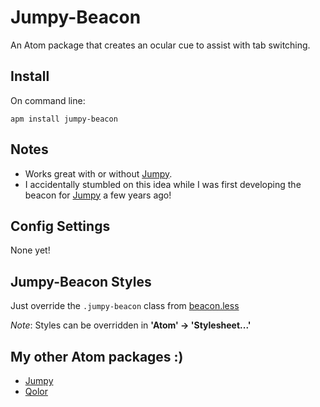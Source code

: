 # Jumpy-Beacon

An Atom package that creates an ocular cue to assist with tab switching.

[1]: https://raw.githubusercontent.com/DavidLGoldberg/jumpy-beacon/master/_images/jumpy-beacon.gif

## Install
On command line:
```
apm install jumpy-beacon
```

## Notes

*   Works great with or without [Jumpy](https://atom.io/packages/jumpy).
*   I accidentally stumbled on this idea while I was first developing the beacon for [Jumpy](https://atom.io/packages/jumpy) a few years ago!

## Config Settings

None yet!

## Jumpy-Beacon Styles

Just override the `.jumpy-beacon` class from [beacon.less](https://raw.githubusercontent.com/DavidLGoldberg/jumpy-beacon/master/styles/beacon.less)

*Note*: Styles can be overridden in **'Atom' -> 'Stylesheet...'**

## My other Atom packages :)

*   [Jumpy](https://atom.io/packages/jumpy)
*   [Qolor](https://atom.io/packages/qolor)
